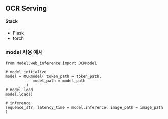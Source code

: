 ## OCR Serving


#### Stack
- Flask
- torch


### model 사용 예시

```
from Model.web_inference import OCRModel

# model initialize
model = OCRmodel( token_path = token_path,
            model_path = model_path
         )
# model load
model.load()

# inference
sequence_str, latency_time = model.inference( image_path = image_path )
```